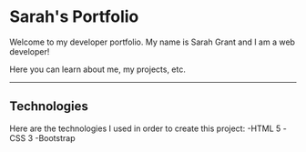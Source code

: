 # Sarah's Portfolio

Welcome to my developer portfolio. My name is Sarah Grant and I am a web developer!

Here you can learn about me, my projects, etc.

---

## Technologies
Here are the technologies I used in order to create this project:
-HTML 5
-CSS 3
-Bootstrap